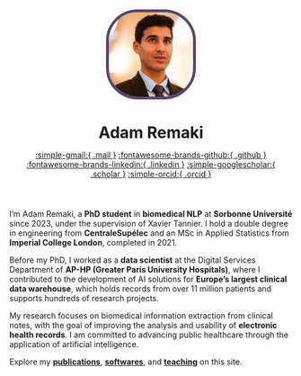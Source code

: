 <style>
.hero-banner {
    padding: 20px;
    text-align: center;
    border-radius: 8px;
    margin-bottom: 20px;
}

.hero-banner h1 {
    border: none;
    margin-bottom: 5px;
}

.hero-banner img {
    width: 150px;
    height: 150px;
    border-radius: 35%;
    margin-bottom: 0px;
    border: 5px solid #5b436eff;
}
</style>

<div class="hero-banner" markdown>
    
![Me](assets/me.jpg)
# Adam Remaki
[:simple-gmail:{ .mail }](mailto:adam.remaki@etu.sorbonne-universite.fr) [:fontawesome-brands-github:{ .github }](https://github.com/Aremaki) [:fontawesome-brands-linkedin:{ .linkedin }](https://www.linkedin.com/in/adam-remaki-402aaa174) [:simple-googlescholar:{ .scholar }](https://scholar.google.com/citations?user=nELf6ngAAAAJ&hl=en) [:simple-orcid:{ .orcid }](https://orcid.org/0000-0002-8902-8207)

</div>

I’m Adam Remaki, a **PhD student** in **biomedical NLP** at **Sorbonne Université** since 2023, under the supervision of Xavier Tannier. I hold a double degree in engineering from **CentraleSupélec** and an MSc in Applied Statistics from **Imperial College London**, completed in 2021.

Before my PhD, I worked as a **data scientist** at the Digital Services Department of **AP-HP (Greater Paris University Hospitals)**, where I contributed to the development of AI solutions for **Europe’s largest clinical data warehouse**, which holds records from over 11 million patients and supports hundreds of research projects.

My research focuses on biomedical information extraction from clinical notes, with the goal of improving the analysis and usability of **electronic health records**. I am committed to advancing public healthcare through the application of artificial intelligence. 

Explore my [**publications**](/publications), [**softwares**](/softwares), and [**teaching**](/teaching) on this site.
